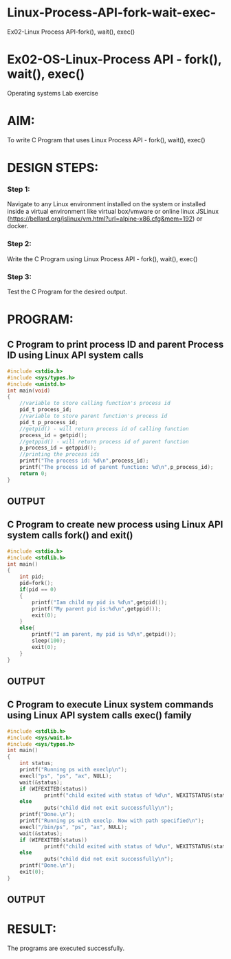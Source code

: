 # Linux-Process-API-fork-wait-exec-
Ex02-Linux Process API-fork(), wait(), exec()
# Ex02-OS-Linux-Process API - fork(), wait(), exec()
Operating systems Lab exercise


# AIM:
To write C Program that uses Linux Process API - fork(), wait(), exec()

# DESIGN STEPS:

### Step 1:

Navigate to any Linux environment installed on the system or installed inside a virtual environment like virtual box/vmware or online linux JSLinux (https://bellard.org/jslinux/vm.html?url=alpine-x86.cfg&mem=192) or docker.

### Step 2:

Write the C Program using Linux Process API - fork(), wait(), exec()

### Step 3:

Test the C Program for the desired output. 

# PROGRAM:

## C Program to print process ID and parent Process ID using Linux API system calls
```C
#include <stdio.h>
#include <sys/types.h>
#include <unistd.h>
int main(void)
{	
  	//variable to store calling function's process id
	pid_t process_id;
	//variable to store parent function's process id
	pid_t p_process_id;
	//getpid() - will return process id of calling function
	process_id = getpid();
	//getppid() - will return process id of parent function
	p_process_id = getppid();
	//printing the process ids
	printf("The process id: %d\n",process_id);
	printf("The process id of parent function: %d\n",p_process_id);
	return 0; 
}
```
## OUTPUT

## C Program to create new process using Linux API system calls fork() and exit()
```c
#include <stdio.h>
#include <stdlib.h>
int main()
{ 
    int pid;
    pid=fork(); 
    if(pid == 0) 
    {
        printf("Iam child my pid is %d\n",getpid()); 
        printf("My parent pid is:%d\n",getppid()); 
        exit(0);
    } 
    else{ 
        printf("I am parent, my pid is %d\n",getpid()); 
        sleep(100); 
        exit(0);
    } 
}
```

## OUTPUT

## C Program to execute Linux system commands using Linux API system calls exec() family
```c
#include <stdlib.h>
#include <sys/wait.h>
#include <sys/types.h>
int main()
{       
    int status;
    printf("Running ps with execlp\n");
    execl("ps", "ps", "ax", NULL);
    wait(&status);
    if (WIFEXITED(status))
            printf("child exited with status of %d\n", WEXITSTATUS(status));
    else
            puts("child did not exit successfully\n");
    printf("Done.\n");
    printf("Running ps with execlp. Now with path specified\n");
    execl("/bin/ps", "ps", "ax", NULL);
    wait(&status);
    if (WIFEXITED(status))
            printf("child exited with status of %d\n", WEXITSTATUS(status));
    else
            puts("child did not exit successfully\n");
    printf("Done.\n");
    exit(0);
}
```

## OUTPUT


















# RESULT:
The programs are executed successfully.
